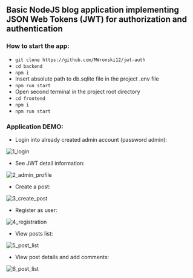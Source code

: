 ## Basic NodeJS blog application implementing JSON Web Tokens (JWT) for authorization and authentication

### How to start the app:

- `git clone https://github.com/MWronski12/jwt-auth`
- `cd backend`
- `npm i`
- Insert absolute path to db.sqlite file in the project .env file
- `npm run start`
- Open second terminal in the project root directory
- `cd frontend`
- `npm i`
- `npm run start`

### Application DEMO:

- Login into already created admin account (password admin):

![1_login](https://user-images.githubusercontent.com/66621445/202031169-21821a0f-9184-4e99-a449-c18ead111921.png)


- See JWT detail information:

![2_admin_profile](https://user-images.githubusercontent.com/66621445/202031248-286cddab-f38b-4493-bf19-411a79ba6688.png)


- Create a post:

![3_create_post](https://user-images.githubusercontent.com/66621445/202031263-4b8c61a3-b0a7-4346-9e08-2b7030e78796.png)


- Register as user:

![4_registration](https://user-images.githubusercontent.com/66621445/202031286-fc7f94df-63ca-4782-8edb-894dcf2f1bbe.png)


- View posts list:

![5_post_list](https://user-images.githubusercontent.com/66621445/202031298-c2e8724d-d060-4dfb-bb85-a33ad5a7bea2.png)


- View post details and add comments:

![6_post_list](https://user-images.githubusercontent.com/66621445/202031308-f86e57b5-d368-4205-ba3b-65ef80c8dfb7.png)
